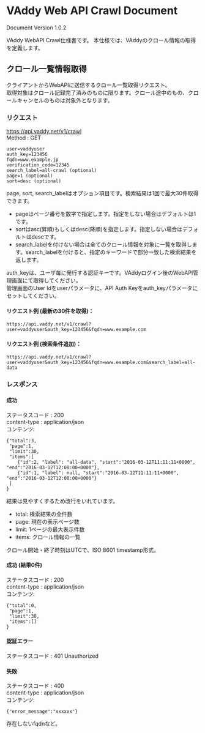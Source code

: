 VAddy Web API Crawl Document
============================

Document Version 1.0.2  

VAddy WebAPI Crawl仕様書です。
本仕様では、VAddyのクロール情報の取得を定義します。

## クロール一覧情報取得
クライアントからWebAPIに送信するクロール一覧取得リクエスト。  
取得対象はクロール記録完了済みのものに限ります。クロール途中のもの、クロールキャンセルのものは対象外となります。


### リクエスト
https://api.vaddy.net/v1/crawl  
Method : GET  

    user=vaddyuser
    auth_key=123456
    fqdn=www.example.jp
    verification_code=12345
    search_label=all-crawl (optional)
    page=1 (optional)
    sort=desc (optional)

page, sort, search_labelはオプション項目です。検索結果は1回で最大30件取得できます。  

- pageはページ番号を数字で指定します。指定をしない場合はデフォルトは1です。  
- sortはasc(昇順)もしくはdesc(降順)を指定します。指定しない場合はデフォルトはdescです。
- search_labelを付けない場合は全てのクロール情報を対象に一覧を取得します。search_labelを付けると、指定のキーワードで部分一致した検索結果を返します。

auth_keyは、ユーザ毎に発行する認証キーです。VAddyログイン後のWebAPI管理画面にて取得してください。  
管理画面のUser Idをuserパラメータに、API Auth Keyをauth_keyパラメータにセットしてください。  


#### リクエスト例 (最新の30件を取得)：

    https://api.vaddy.net/v1/crawl?user=vaddyuser&auth_key=123456&fqdn=www.example.com

#### リクエスト例 (検索条件追加)：

    https://api.vaddy.net/v1/crawl?user=vaddyuser&auth_key=123456&fqdn=www.example.com&search_label=all-data


### レスポンス
#### 成功
ステータスコード : 200  
content-type  : application/json  
コンテンツ:

    {"total":3,
     "page":1,
     "limit":30,
     "items":[
        {"id":2, "label": "all-data", "start":"2016-03-12T11:11:11+0000", "end":"2016-03-12T12:00:00+0000"},
        {"id":1, "label": null, "start":"2016-03-12T11:11:11+0000", "end":"2016-03-12T12:00:00+0000"}
     ]
    }

結果は見やすくするため改行をいれています。

- total: 検索結果の全件数
- page: 現在の表示ページ数
- limit: 1ページの最大表示件数
- items: クロール情報の一覧

クロール開始・終了時刻はUTCで、ISO 8601 timestamp形式。


#### 成功 (結果0件)
ステータスコード : 200  
content-type  : application/json  
コンテンツ:

    {"total":0,
     "page":1,
     "limit":30,
     "items":[]
    }


#### 認証エラー
ステータスコード : 401  Unauthorized  

#### 失敗
ステータスコード : 400  
content-type  : application/json  
コンテンツ:

    {"error_message":"xxxxxx"}


存在しないfqdnなど。
